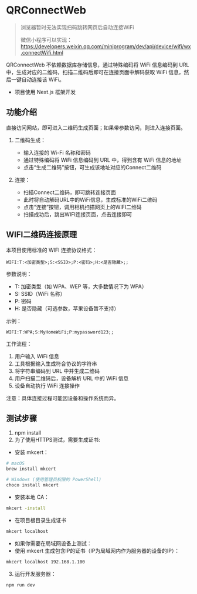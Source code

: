 # QRConnectWeb
> 浏览器暂时无法实现扫码跳转网页后自动连接WiFi
> 
> 微信小程序可以实现：https://developers.weixin.qq.com/miniprogram/dev/api/device/wifi/wx.connectWifi.html
> 
QRConnectWeb 不依赖数据库存储信息，通过特殊编码将 WiFi 信息编码到 URL 中，生成对应的二维码，扫描二维码后即可在连接页面中解码获取 WiFi 信息，然后一键自动连接该 WiFi。

- 项目使用 Next.js 框架开发

## 功能介绍
直接访问网站，即可进入二维码生成页面；如果带参数访问，则进入连接页面。

1. 二维码生成：
    - 输入连接的 Wi-Fi 名称和密码
    - 通过特殊编码将 WiFi 信息编码到 URL 中，得到含有 WiFi 信息的地址
    - 点击“生成二维码”按钮，可生成该地址对应的Connect二维码

2. 连接：
    - 扫描Connect二维码，即可跳转连接页面
    - 此时将自动解码URL中的WiFi信息，生成标准的WiFi二维码
    - 点击“连接”按钮，调用相机扫描网页上的WIFI二维码
    - 扫描成功后，跳出WIFI连接页面，点击连接即可

## WIFI二维码连接原理

本项目使用标准的 WIFI 连接协议格式：

```
WIFI:T:<加密类型>;S:<SSID>;P:<密码>;H:<是否隐藏>;;
```

参数说明：
- T: 加密类型（如 WPA、WEP 等，大多数情况下为 WPA）
- S: SSID（WiFi 名称）
- P: 密码
- H: 是否隐藏（可选参数，苹果设备暂不支持）

示例：
```
WIFI:T:WPA;S:MyHomeWiFi;P:mypassword123;;
```

工作流程：
1. 用户输入 WiFi 信息
2. 工具根据输入生成符合协议的字符串
3. 将字符串编码到 URL 中并生成二维码
4. 用户扫描二维码后，设备解析 URL 中的 WiFi 信息
5. 设备自动执行 WiFi 连接操作

注意：具体连接过程可能因设备和操作系统而异。


## 测试步骤
1. npm install
2. 为了使用HTTPS测试，需要生成证书:
- 安装 mkcert：
```bash
# macOS
brew install mkcert

# Windows (使用管理员权限的 PowerShell)
choco install mkcert
```
- 安装本地 CA：
```bash
mkcert -install
```
  - 在项目根目录生成证书
```bash
mkcert localhost
```
   - 如果你需要在局域网设备上测试：
- 使用 mkcert 生成包含IP的证书（IP为局域网内作为服务器的设备的IP）：
```bash
mkcert localhost 192.168.1.100
```
3. 运行开发服务器：
```bash
npm run dev
```



